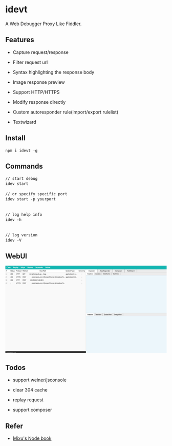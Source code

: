 # idevt

A Web Debugger Proxy Like Fiddler.

## Features

- Capture request/response

- Filter request url

- Syntax highlighting the response body

- Image response preview

- Support HTTP/HTTPS

- Modify response directly

- Custom autoresponder rule(import/export rulelist)

- Textwizard

## Install

    npm i idevt -g

## Commands

    // start debug
    idev start

    // or specify specific port
    idev start -p yourport


    // log help info
    idev -h


    // log version
    idev -V

## WebUI

![](./ui.png)

## Todos

- support weiner/jsconsole

- clear 304 cache

- replay request

- support composer

## Refer

- [Mixu's Node book](http://book.mixu.net/node/ch10.html)
